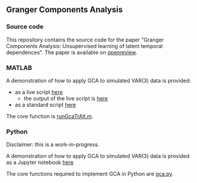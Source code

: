 ## Granger Components Analysis
### Source code

This repository contains the source code for the paper "Granger Components Analysis: Unsupervised learning of latent temporal dependences". The paper is available on [openreview](https://openreview.net/forum?id=wqIm0Qsgy0).

### MATLAB

A demonstration of how to apply GCA to simulated VAR(3) data is provided:
- as a live script [here](code/matlab/demo_gca.mlx)
  - the output of the live script is [here](code/matlab/demo_gca.pdf)
- as a standard script [here](code/matlab/demo_gca.m)

The core function is [runGcaTrAlt.m](code/matlab/runGcaTrAlt.m).


### Python

Disclaimer: this is a work-in-progress. 

A demonstration of how to apply GCA to simulated VAR(3) data is provided as a Jupyter notebook [here](code/python/demo_gca.ipynb)

The core functions required to implement GCA in Python are [gca.py](code/python/gca.py).
